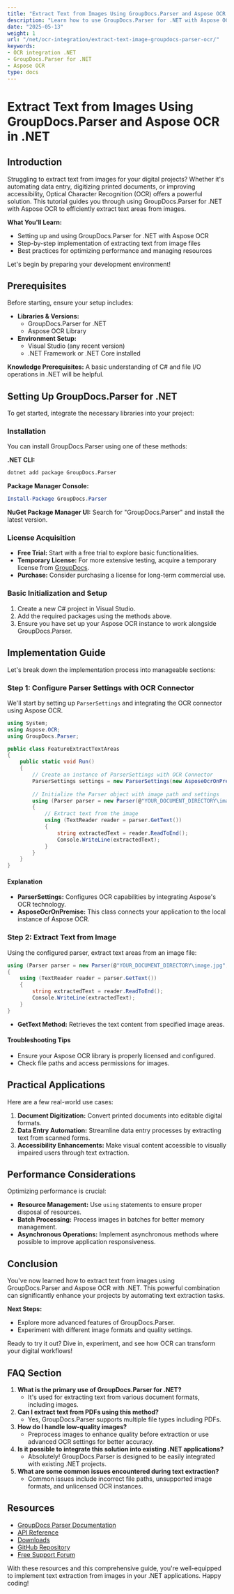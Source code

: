 ```yaml
---
title: "Extract Text from Images Using GroupDocs.Parser and Aspose OCR in .NET"
description: "Learn how to use GroupDocs.Parser for .NET with Aspose OCR to extract text from images, enhancing digital projects through efficient OCR integration."
date: "2025-05-13"
weight: 1
url: "/net/ocr-integration/extract-text-image-groupdocs-parser-ocr/"
keywords:
- OCR integration .NET
- GroupDocs.Parser for .NET
- Aspose OCR
type: docs
---
```

# Extract Text from Images Using GroupDocs.Parser and Aspose OCR in .NET

## Introduction

Struggling to extract text from images for your digital projects? Whether it's automating data entry, digitizing printed documents, or improving accessibility, Optical Character Recognition (OCR) offers a powerful solution. This tutorial guides you through using GroupDocs.Parser for .NET with Aspose OCR to efficiently extract text areas from images.

**What You'll Learn:**
- Setting up and using GroupDocs.Parser for .NET with Aspose OCR
- Step-by-step implementation of extracting text from image files
- Best practices for optimizing performance and managing resources

Let's begin by preparing your development environment!

## Prerequisites

Before starting, ensure your setup includes:
- **Libraries & Versions:**
  - GroupDocs.Parser for .NET
  - Aspose OCR Library
- **Environment Setup:**
  - Visual Studio (any recent version)
  - .NET Framework or .NET Core installed

**Knowledge Prerequisites:** A basic understanding of C# and file I/O operations in .NET will be helpful.

## Setting Up GroupDocs.Parser for .NET

To get started, integrate the necessary libraries into your project:

### Installation
You can install GroupDocs.Parser using one of these methods:

**.NET CLI:**
```bash
dotnet add package GroupDocs.Parser
```

**Package Manager Console:**
```powershell
Install-Package GroupDocs.Parser
```

**NuGet Package Manager UI:**
Search for "GroupDocs.Parser" and install the latest version.

### License Acquisition
- **Free Trial:** Start with a free trial to explore basic functionalities.
- **Temporary License:** For more extensive testing, acquire a temporary license from [GroupDocs](https://purchase.groupdocs.com/temporary-license/).
- **Purchase:** Consider purchasing a license for long-term commercial use.

### Basic Initialization and Setup
1. Create a new C# project in Visual Studio.
2. Add the required packages using the methods above.
3. Ensure you have set up your Aspose OCR instance to work alongside GroupDocs.Parser.

## Implementation Guide

Let's break down the implementation process into manageable sections:

### Step 1: Configure Parser Settings with OCR Connector
We'll start by setting up `ParserSettings` and integrating the OCR connector using Aspose OCR.

```csharp
using System;
using Aspose.OCR;
using GroupDocs.Parser;

public class FeatureExtractTextAreas
{
    public static void Run()
    {
        // Create an instance of ParserSettings with OCR Connector
        ParserSettings settings = new ParserSettings(new AsposeOcrOnPremise());
        
        // Initialize the Parser object with image path and settings
        using (Parser parser = new Parser(@"YOUR_DOCUMENT_DIRECTORY\image.jpg", settings))
        {
            // Extract text from the image
            using (TextReader reader = parser.GetText())
            {
                string extractedText = reader.ReadToEnd();
                Console.WriteLine(extractedText);
            }
        }
    }
}
```

#### Explanation
- **ParserSettings:** Configures OCR capabilities by integrating Aspose's OCR technology.
- **AsposeOcrOnPremise:** This class connects your application to the local instance of Aspose OCR.

### Step 2: Extract Text from Image
Using the configured parser, extract text areas from an image file:

```csharp
using (Parser parser = new Parser(@"YOUR_DOCUMENT_DIRECTORY\image.jpg", settings))
{
    using (TextReader reader = parser.GetText())
    {
        string extractedText = reader.ReadToEnd();
        Console.WriteLine(extractedText);
    }
}
```

- **GetText Method:** Retrieves the text content from specified image areas.
  
#### Troubleshooting Tips
- Ensure your Aspose OCR library is properly licensed and configured.
- Check file paths and access permissions for images.

## Practical Applications
Here are a few real-world use cases:
1. **Document Digitization:** Convert printed documents into editable digital formats.
2. **Data Entry Automation:** Streamline data entry processes by extracting text from scanned forms.
3. **Accessibility Enhancements:** Make visual content accessible to visually impaired users through text extraction.

## Performance Considerations
Optimizing performance is crucial:
- **Resource Management:** Use `using` statements to ensure proper disposal of resources.
- **Batch Processing:** Process images in batches for better memory management.
- **Asynchronous Operations:** Implement asynchronous methods where possible to improve application responsiveness.

## Conclusion
You've now learned how to extract text from images using GroupDocs.Parser and Aspose OCR with .NET. This powerful combination can significantly enhance your projects by automating text extraction tasks.

**Next Steps:**
- Explore more advanced features of GroupDocs.Parser.
- Experiment with different image formats and quality settings.

Ready to try it out? Dive in, experiment, and see how OCR can transform your digital workflows!

## FAQ Section
1. **What is the primary use of GroupDocs.Parser for .NET?**
   - It's used for extracting text from various document formats, including images.
2. **Can I extract text from PDFs using this method?**
   - Yes, GroupDocs.Parser supports multiple file types including PDFs.
3. **How do I handle low-quality images?**
   - Preprocess images to enhance quality before extraction or use advanced OCR settings for better accuracy.
4. **Is it possible to integrate this solution into existing .NET applications?**
   - Absolutely! GroupDocs.Parser is designed to be easily integrated with existing .NET projects.
5. **What are some common issues encountered during text extraction?**
   - Common issues include incorrect file paths, unsupported image formats, and unlicensed OCR instances.

## Resources
- [GroupDocs Parser Documentation](https://docs.groupdocs.com/parser/net/)
- [API Reference](https://reference.groupdocs.com/parser/net)
- [Downloads](https://releases.groupdocs.com/parser/net/)
- [GitHub Repository](https://github.com/groupdocs-parser/GroupDocs.Parser-for-.NET)
- [Free Support Forum](https://forum.groupdocs.com/c/parser/10)

With these resources and this comprehensive guide, you're well-equipped to implement text extraction from images in your .NET applications. Happy coding!

